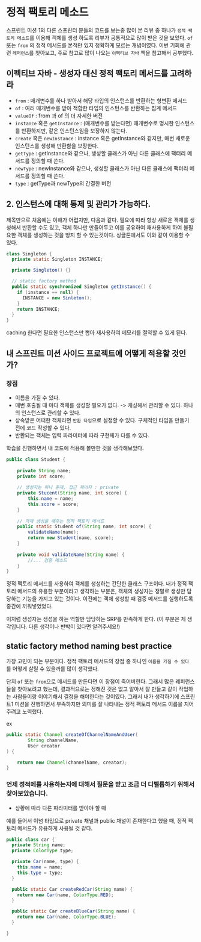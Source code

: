 # 정적 팩토리 메소드

스프린트 미션 1의 다른 스프린터 분들의 코드를 보는중 많이 본 리뷰 중 하나가 `정적 팩토리 메소드`를 이용해 객체를 생성 하도록 리뷰가 공통적으로 많이 받은 것을 보았다.
`of` 또는 `from` 의 정적 메서드를 본적만 있지 정확하게 모르는 개념이였다. 
이번 기회에 관련 `레퍼런스`를 찾아보고, 주로 참고로 많이 나오는 `이펙티브 자바` 책을 참고해서 공부했다.

## 이펙티브 자바 - 생성자 대신 정적 팩토리 메서드를 고려하라

- `from` : 매개변수를 하나 받아서 해당 타입의 인스턴스를 반환하는 형변환 메서드
- `of` : 여러 매개변수를 받아 적합한 타입의 인스턴스를 반환하는 집계 메서드
- `valueOf` : from 과 of 의 더 자세한 버전
- `instance` 혹은 `getInstance` : (매개변수를 받는다면) 매개변수로 명시한 인스턴스를 반환하지만, 같은 인스턴스임을 보장하지 않는다.
- `create` 혹은 `newInstance` : instance 혹은 getInstance와 같지만, 매번 새로운 인스턴스를 생성해 반환함을 보장한다.
- `getType` : getInstance와 같으나, 생성할 클래스가 아닌 다른 클래스에 팩터리 메서드를 정의할 때 쓴다.
- `newType` : newInstance와 같으나, 생성할 클래스가 아닌 다른 클래스에 팩터리 메서드를 정의할 때 쓴다.
- `type` : getType과 newType의 간결한 버전

## 2. 인스턴스에 대해 통제 및 관리가 가능하다.

제목만으로 처음에는 이해가 어렵지만, 다음과 같다. 필요에 따라 항상 새로운 객체를 생성해서 반환할 수도 있고, 객체 하나만 만들어두고 이를 공유하여 재사용하게 하여 불필요한 객체를 생성하는 것을 방지 할 수 있는것이다.
싱글톤에서도 이와 같이 이용할 수 있다.
```java
class Singleton {
  private static Singleton INSTANCE;

  private Singleton() {}

  // static factory method
  public static synchronized Singleton getInstance() {
    if (instance == null) {
      INSTANCE = new Sinleton();
    }
    return INSTANCE;
  }
}
```

caching 한다면 필요한 인스턴스만 뽑아 재사용하여 메모리를 절약할 수 있게 된다.


## 내 스프린트 미션 사이드 프로젝트에 어떻게 적용할 것인가? 


### 장점
- 이름을 가질 수 있다.
- 매번 호출될 때 마다 객체를 생성할 필요가 없다. -> 캐싱해서 관리할 수 있다. 하나의 인스턴스로 관리할 수 있다.
- 상속받은 어떠한 객체라면 `반환 타입`으로 설정할 수 있다. 구체적인 타입을 만들기 전에 코드 작성할 수 있다.
- 반환되는 객체는 입력 파라미터에 따라 구현체가 다를 수 있다.

학습을 진행하면서 내 코드에 적용해 볼만한 것을 생각해보았다. 
```java
public class Student {
    
    private String name;
    private int score;
    
    // 생성자는 하나 존재, 접근 제어자 : private
    private Stucent(String name, int score) {
        this.name = name;
        this.score = score;
    }
    
    // 객체 생성을 해주는 정적 팩토리 메서드
    public static Student of(String name, int score) {
        validateName(name);
        return new Student(name, score);
    }
    
    private void validateName(String name) {
        //... 검증 메소드
    }
}
```
정적 팩토리 메서드를 사용하여 객체를 생성하는 간단한 클래스 구조이다. 내가 정적 팩토리 메서드의 유용한 부분이라고 생각하는 부분은, 객체의 생성자는 정말로 생성만
담당하는 기능을 가지고 있는 것이다. 이전에는 객체 생성할 때 검증 메서드를 실행하도록 중간에 끼워넣었었다. 

이처럼 생성자는 생성을 하는 역할만 담당하는 SRP를 만족하게 한다. (이 부분은 제 생각입니다. 다른 생각이나 반박이 있다면 알려주세요!)

## static factory method naming best practice
가장 고민이 되는 부분이다. 정적 팩토리 메서드의 장점 중 하나인 `이름을 가질 수 있다` 를 어떻게 살릴 수 있을까를 많이 생각했다.

단지 `of` 또는 `from`으로 메서드를 만든다면 이 장점이 죽어버린다. 그래서 많은 레퍼런스들을 찾아보려고 했는데, 결과적으로는 정해진 것은
없고 알아서 잘 만들고 같이 작업하는 사람들이랑 이야기해서 결정을 해야한다는 것이였다. 그래서 내가 생각하기에 스프린트1 미션을 진행하면서 
부족하지만 의미를 잘 나타내는 정적 팩토리 메서드 이름을 지어주려고 노력했다. 

ex
```java
public static Channel createOfChannelNameAndUser(
        String channelName,
        User creator
) {

    return new Channel(channelName, creator);
}
```

### 언제 정적메를 사용하는지에 대해서 질문을 받고 조금 더 디벨롭하기 위해서 찾아보았습니다.

- 상황에 따라 다른 파라미터를 받아야 할 때

예를 들어서 이넘 타입으로 private 채널과 public 채널이 존재한다고 했을 때, 정적 팩토리 메서드가 유용하게 사용될 것 같다.
```java
public class car {
  private String name;
  private ColorType type;

  private Car(name, type) {
    this.name = name;
    this.type = type;
  }

  public static Car createRedCar(String name) {
    return new Car(name, ColorType.RED);
  }

  public static Car createBlueCar(String name) {
    return new Car(name, ColorType.BLUE);
  }

}
```

